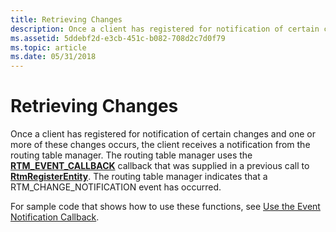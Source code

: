 ```yaml
---
title: Retrieving Changes
description: Once a client has registered for notification of certain changes and one or more of these changes occurs, the client receives a notification from the routing table manager.
ms.assetid: 5ddebf2d-e3cb-451c-b082-708d2c7d0f79
ms.topic: article
ms.date: 05/31/2018
---
```


# Retrieving Changes

Once a client has registered for notification of certain changes and one or more of these changes occurs, the client receives a notification from the routing table manager. The routing table manager uses the [**RTM\_EVENT\_CALLBACK**](/windows/win32/api/rtmv2/nc-rtmv2-_event_callback) callback that was supplied in a previous call to [**RtmRegisterEntity**](/windows/desktop/api/Rtmv2/nf-rtmv2-rtmregisterentity). The routing table manager indicates that a RTM\_CHANGE\_NOTIFICATION event has occurred.

For sample code that shows how to use these functions, see [Use the Event Notification Callback](use-the-event-notification-callback.md).

 

 




